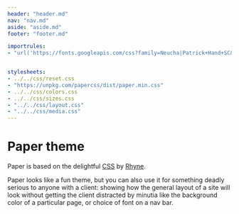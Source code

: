 ```yaml
---
header: "header.md"
nav: "nav.md"
aside: "aside.md"
footer: "footer.md"

importrules:
- "url('https://fonts.googleapis.com/css?family=Neucha|Patrick+Hand+SC&display=swap');"


stylesheets:
- ../../css/reset.css
- "https://unpkg.com/papercss/dist/paper.min.css"
- ../../css/colors.css
- ../../css/sizes.css
- "../../css/layout.css"
- "../../css/media.css"
---
```


# Paper theme

Paper is based on the delightful [CSS](https://github.com/papercss/papercss) 
by [Rhyne](https://www.vlaservich.com/).

Paper looks like a fun theme, but you can also use it for
something deadly serious to anyone with a client: showing
how the general layout of a site will look without getting the client
distracted by minutia like the background color of a particular page, or
choice of font on a nav bar.

